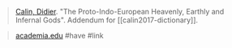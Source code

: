 > [Calin, Didier](calin.md). "The Proto-Indo-European Heavenly, Earthly and Infernal Gods". Addendum for [[calin2017-dictionary]].

> [academia.edu](https://www.academia.edu/44108460) #have #link 